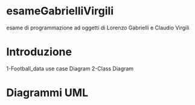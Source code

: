 # esameGabrielliVirgili
esame di programmazione ad oggetti di Lorenzo Gabrielli e Claudio Virgili
# Introduzione

1-Football_data use case Diagram
2-Class Diagram

# Diagrammi UML

